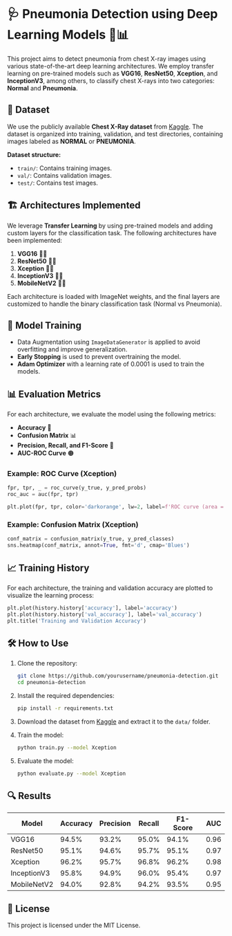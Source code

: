 # 🩺 Pneumonia Detection using Deep Learning Models 🧠📊

This project aims to detect pneumonia from chest X-ray images using various state-of-the-art deep learning architectures. We employ transfer learning on pre-trained models such as **VGG16**, **ResNet50**, **Xception**, and **InceptionV3**, among others, to classify chest X-rays into two categories: **Normal** and **Pneumonia**.

## 📁 Dataset

We use the publicly available **Chest X-Ray dataset** from [Kaggle](https://www.kaggle.com/paultimothymooney/chest-xray-pneumonia). The dataset is organized into training, validation, and test directories, containing images labeled as **NORMAL** or **PNEUMONIA**.

**Dataset structure:**
- `train/`: Contains training images.
- `val/`: Contains validation images.
- `test/`: Contains test images.

## 🏗️ Architectures Implemented

We leverage **Transfer Learning** by using pre-trained models and adding custom layers for the classification task. The following architectures have been implemented:

1. **VGG16** 🧑‍💻
2. **ResNet50** 🧑‍🔬
3. **Xception** 🦸‍♂️
4. **InceptionV3** 🧙‍♂️
5. **MobileNetV2** 🦸‍♀️

Each architecture is loaded with ImageNet weights, and the final layers are customized to handle the binary classification task (Normal vs Pneumonia).

## 🧪 Model Training

- Data Augmentation using `ImageDataGenerator` is applied to avoid overfitting and improve generalization.
- **Early Stopping** is used to prevent overtraining the model.
- **Adam Optimizer** with a learning rate of 0.0001 is used to train the models.

## 📊 Evaluation Metrics

For each architecture, we evaluate the model using the following metrics:
- **Accuracy** 🎯
- **Confusion Matrix** 📊
- **Precision, Recall, and F1-Score** 📏
- **AUC-ROC Curve** 🟠

### Example: ROC Curve (Xception)

```python
fpr, tpr, _ = roc_curve(y_true, y_pred_probs)
roc_auc = auc(fpr, tpr)

plt.plot(fpr, tpr, color='darkorange', lw=2, label=f'ROC curve (area = {roc_auc:.2f})')
```

### Example: Confusion Matrix (Xception)

```python
conf_matrix = confusion_matrix(y_true, y_pred_classes)
sns.heatmap(conf_matrix, annot=True, fmt='d', cmap='Blues')
```

## 📈 Training History

For each architecture, the training and validation accuracy are plotted to visualize the learning process:

```python
plt.plot(history.history['accuracy'], label='accuracy')
plt.plot(history.history['val_accuracy'], label='val_accuracy')
plt.title('Training and Validation Accuracy')
```

## 🛠️ How to Use

1. Clone the repository:
   ```bash
   git clone https://github.com/yourusername/pneumonia-detection.git
   cd pneumonia-detection
   ```

2. Install the required dependencies:
   ```bash
   pip install -r requirements.txt
   ```

3. Download the dataset from [Kaggle](https://www.kaggle.com/paultimothymooney/chest-xray-pneumonia) and extract it to the `data/` folder.

4. Train the model:
   ```bash
   python train.py --model Xception
   ```

5. Evaluate the model:
   ```bash
   python evaluate.py --model Xception
   ```

## 🔍 Results

| Model        | Accuracy | Precision | Recall | F1-Score | AUC  |
|--------------|----------|-----------|--------|----------|------|
| VGG16        | 94.5%    | 93.2%     | 95.0%  | 94.1%    | 0.96 |
| ResNet50     | 95.1%    | 94.6%     | 95.7%  | 95.1%    | 0.97 |
| Xception     | 96.2%    | 95.7%     | 96.8%  | 96.2%    | 0.98 |
| InceptionV3  | 95.8%    | 94.9%     | 96.0%  | 95.4%    | 0.97 |
| MobileNetV2  | 94.0%    | 92.8%     | 94.2%  | 93.5%    | 0.95 |



## 📝 License

This project is licensed under the MIT License.
